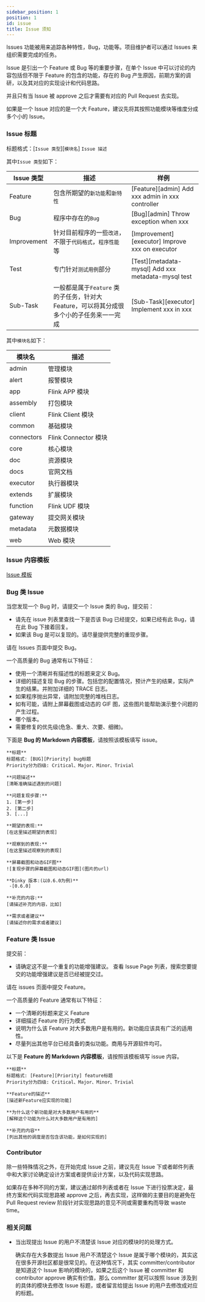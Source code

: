 ```yaml
---
sidebar_position: 1
position: 1
id: issue
title: Issue 须知
---
```

Issues 功能被用来追踪各种特性，Bug，功能等。项目维护者可以通过 Issues 来组织需要完成的任务。

Issue 是引出一个 Feature 或 Bug 等的重要步骤，在单个 Issue 中可以讨论的内容包括但不限于 Feature 的包含的功能，存在的 Bug 产生原因，前期方案的调研，以及其对应的实现设计和代码思路。

并且只有当 Issue 被 approve 之后才需要有对应的 Pull Request 去实现。

如果是一个 Issue 对应的是一个大 Feature，建议先将其按照功能模块等维度分成多个小的 Issue。

### Issue 标题

标题格式：[`Issue 类型`][`模块名`] `Issue 描述`

其中`Issue 类型`如下：


| Issue 类型  | 描述                                                                                     | 样例                                               |
| ------------- | ------------------------------------------------------------------------------------------ | ---------------------------------------------------- |
| Feature     | 包含所期望的`新功能`和`新特性   `                                                        | [Feature][admin] Add xxx admin in xxx controller   |
| Bug         | 程序中存在的`Bug`                                                                        | [Bug][admin] Throw exception when xxx              |
| Improvement | 针对目前程序的一些`改进`，不限于`代码格式`，`程序性能`等                                 | [Improvement][executor] Improve xxx on executor    |
| Test        | 专门针对`测试用例`部分                                                                   | [Test][metadata-mysql] Add xxx metadata-mysql test |
| Sub-Task    | 一般都是属于`Feature` 类的子任务，针对大 Feature，可以将其分成很多个小的子任务来一一完成 | [Sub-Task][executor] Implement xxx in xxx          |

其中`模块名`如下：


| 模块名     | 描述                 |
| ------------ | ---------------------- |
| admin      | 管理模块             |
| alert      | 报警模块             |
| app        | Flink APP 模块       |
| assembly   | 打包模块             |
| client     | Flink Client 模块    |
| common     | 基础模块             |
| connectors | Flink Connector 模块 |
| core       | 核心模块             |
| doc        | 资源模块             |
| docs       | 官网文档             |
| executor   | 执行器模块           |
| extends    | 扩展模块             |
| function   | Flink UDF 模块       |
| gateway    | 提交网关模块         |
| metadata   | 元数据模块           |
| web        | Web 模块             |

### Issue 内容模板

[Issue 模板](https://github.com/DataLinkDC/dlink/tree/dev/.github/ISSUE_TEMPLATE)

### Bug 类 Issue

当您发现一个 Bug 时，请提交一个 Issue 类的 Bug，提交前：

* 请先在 issue 列表里查找一下是否该 Bug 已经提交，如果已经有此 Bug，请在此 Bug 下接着回复。
* 如果该 Bug 是可以复现的。请尽量提供完整的重现步骤。

请在 Issues 页面中提交 Bug。

一个高质量的 Bug 通常有以下特征：

* 使用一个清晰并有描述性的标题来定义 Bug。
* 详细的描述复现 Bug 的步骤。包括您的配置情况，预计产生的结果，实际产生的结果。并附加详细的 TRACE 日志。
* 如果程序抛出异常，请附加完整的堆栈日志。
* 如有可能，请附上屏幕截图或动态的 GIF 图，这些图片能帮助演示整个问题的产生过程。
* 哪个版本。
* 需要修复的优先级(危急、重大、次要、细微)。

下面是 **Bug 的 Markdown 内容模板**，请按照该模板填写 issue。

```shell
**标题** 
标题格式: [BUG][Priority] bug标题
Priority分为四级: Critical、Major、Minor、Trivial

**问题描述**
[清晰准确描述遇到的问题]

**问题复现步骤:**
1. [第一步]
2. [第二步]
3. [...]

**期望的表现:**
[在这里描述期望的表现]

**观察到的表现:**
[在这里描述观察到的表现]

**屏幕截图和动态GIF图**
![复现步骤的屏幕截图和动态GIF图](图片的url)

**Dinky 版本:(以0.6.0为例)** 
 -[0.6.0]
 
**补充的内容:**
[请描述补充的内容，比如]

**需求或者建议**
[请描述你的需求或者建议]
```

### Feature 类 Issue

提交前：

* 请确定这不是一个重复的功能增强建议。 查看 Issue Page 列表，搜索您要提交的功能增强建议是否已经被提交过。

请在 issues 页面中提交 Feature。

一个高质量的 Feature 通常有以下特征：

* 一个清晰的标题来定义 Feature
* 详细描述 Feature 的行为模式
* 说明为什么该 Feature 对大多数用户是有用的。新功能应该具有广泛的适用性。
* 尽量列出其他平台已经具备的类似功能。商用与开源软件均可。

以下是 **Feature 的 Markdown 内容模板**，请按照该模板填写 issue 内容。

```shell
**标题** 
标题格式: [Feature][Priority] feature标题
Priority分为四级: Critical、Major、Minor、Trivial

**Feature的描述**
[描述新Feature应实现的功能]

**为什么这个新功能是对大多数用户有用的**
[解释这个功能为什么对大多数用户是有用的]

**补充的内容**
[列出其他的调度是否包含该功能，是如何实现的]

```

### Contributor

除一些特殊情况之外，在开始完成 Issue 之前，建议先在 Issue 下或者邮件列表中和大家讨论确定设计方案或者提供设计方案，以及代码实现思路。

如果存在多种不同的方案，建议通过邮件列表或者在 Issue 下进行投票决定，最终方案和代码实现思路被 approve 之后，再去实现，这样做的主要目的是避免在
Pull Request review 阶段针对实现思路的意见不同或需要重构而导致 waste time。

### 相关问题

- 当出现提出 Issue 的用户不清楚该 Issue 对应的模块时的处理方式。

  确实存在大多数提出 Issue 用户不清楚这个 Issue 是属于哪个模块的，其实这在很多开源社区都是很常见的。在这种情况下，其实 committer/contributor 是知道这个 Issue 影响的模块的，如果之后这个 Issue 被 committer 和 contributor approve 确实有价值，那么 committer 就可以按照 Issue 涉及到的具体的模块去修改 Issue 标题，或者留言给提出 Issue 的用户去修改成对应的标题。
